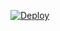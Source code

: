 [![Deploy](https://www.herokucdn.com/deploy/button.svg)](https://heroku.com/deploy?template=https://github.com/anjaykosi1/JASRUN_ITACHI_CHIKAMD_V8.git)
